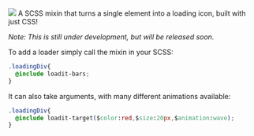 <img src="http://s27.postimg.org/o4m4qphb7/loader.png">
A SCSS mixin that turns a single element into a loading icon, built with just CSS!

*Note: This is still under development, but will be released soon.*

To add a loader simply call the mixin in your SCSS:
```css
.loadingDiv{
  @include loadit-bars;
}
```
It can also take arguments, with many different animations available:
```css
.loadingDiv{
  @include loadit-target($color:red,$size:20px,$animation:wave);
}
```



